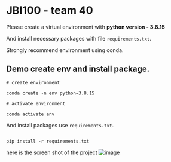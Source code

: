 # JBI100 - team 40
Please create a virtual environment with **python version - 3.8.15**

And install necessary packages with file `requirements.txt`.

Strongly recommend environment using conda.

## Demo create env and install package.

```shell
# create environment 

conda create -n env python=3.8.15

# activate environment

conda activate env

```

And install packages use `requirements.txt`.

```shell

pip install -r requirements.txt

```
here is the screen shot of the project
![image](https://github.com/Mingyao0517/visualization/assets/99198347/9eb11ec9-4e24-4f62-ae02-f4b15d25b0f2)


